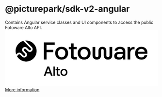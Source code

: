 # @picturepark/sdk-v2-angular

Contains Angular service classes and UI components to access the public Fotoware Alto API.
![logo](https://raw.githubusercontent.com/Picturepark/Picturepark.SDK.TypeScript/master/assets/picturepark-logo.png)
[More information](https://github.com/Picturepark/Picturepark.SDK.TypeScript/blob/master/docs/picturepark-sdk-v2-angular/README.md)
